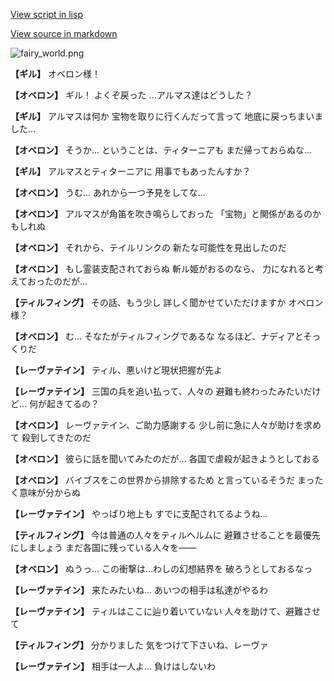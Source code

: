 [View script in lisp](../scripts/101305033.txt)

[View source in markdown](101305033.md)

![fairy_world.png](../images/backgrounds/fairy_world.png)

**【ギル】**
オベロン様！

**【オベロン】**
ギル！
よくぞ戻った
…アルマス達はどうした？

**【ギル】**
アルマスは何か
宝物を取りに行くんだって言って
地底に戻っちまいました…

**【オベロン】**
そうか…
ということは、ティターニアも
まだ帰っておらぬな…

**【ギル】**
アルマスとティターニアに
用事でもあったんすか？

**【オベロン】**
うむ…
あれから一つ予見をしてな…

**【オベロン】**
アルマスが角笛を吹き鳴らしておった
「宝物」と関係があるのかもしれぬ

**【オベロン】**
それから、テイルリンクの
新たな可能性を見出したのだ

**【オベロン】**
もし霊装支配されておらぬ
斬ル姫がおるのなら、
力になれると考えておったのだが…

**【ティルフィング】**
その話、もう少し
詳しく聞かせていただけますか
オベロン様？

**【オベロン】**
む…
そなたがティルフィングであるな
なるほど、ナディアとそっくりだ

**【レーヴァテイン】**
ティル、悪いけど現状把握が先よ

**【レーヴァテイン】**
三国の兵を追い払って、人々の
避難も終わったみたいだけど…
何が起きてるの？

**【オベロン】**
レーヴァテイン、ご助力感謝する
少し前に急に人々が助けを求めて
殺到してきたのだ

**【オベロン】**
彼らに話を聞いてみたのだが…
各国で虐殺が起きようとしておる

**【オベロン】**
バイブスをこの世界から排除するため
と言っているそうだ
まったく意味が分からぬ

**【レーヴァテイン】**
やっぱり地上も
すでに支配されてるようね…

**【ティルフィング】**
今は普通の人々をティルヘルムに
避難させることを最優先にしましょう
まだ各国に残っている人々を――

**【オベロン】**
ぬうっ…
この衝撃は…わしの幻想結界を
破ろうとしておるなっ

**【レーヴァテイン】**
来たみたいね…
あいつの相手は私達がやるわ

**【レーヴァテイン】**
ティルはここに辿り着いていない
人々を助けて、避難させて

**【ティルフィング】**
分かりました
気をつけて下さいね、レーヴァ

**【レーヴァテイン】**
相手は一人よ…
負けはしないわ
